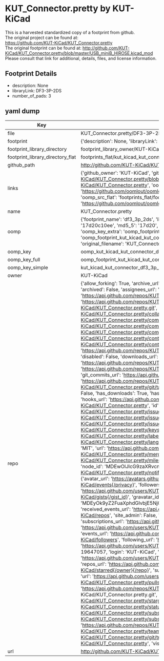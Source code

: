 # KUT_Connector.pretty by KUT-KiCad  
This is a harvested standardized copy of a footprint from github.  
The original project can be found at:  
https://github.com/KUT-KiCad/KUT_Connector.pretty  
The original footprint can be found at:
http://github.com/KUT-KiCad/KUT_Connector.pretty/blob/master/USB_miniB_HIROSE.kicad_mod
Please consult that link for additional, details, files, and license information.  
## Footprint Details
* description: None  
* libraryLink: DF3-3P-2DS  
* number_of_pads: 3  
## yaml dump  
| Key | Value |  
| --- | --- |  
| file | KUT_Connector.pretty/DF3-3P-2DS.kicad_mod |  
| footprint | {'description': None, 'libraryLink': 'DF3-3P-2DS', 'number_of_pads': 3} |  
| footprint_library_directory | footprint_library_owner/KUT-KiCad_KUT_Connector.pretty |  
| footprint_library_directory_flat | footprints_flat/kut_kicad_kut_connector_df3_3p_2ds/working |  
| github_path | http://github.com/KUT-KiCad/KUT_Connector.pretty/blob/master/DF3-3P-2DS.kicad_mod |  
| links | {'github_owner': 'KUT-KiCad', 'github_repo_name': 'KUT_Connector.pretty', 'github_src': 'http://github.com/KUT-KiCad/KUT_Connector.pretty/blob/master/USB_miniB_HIROSE.kicad_mod', 'github_src_repo': 'https://github.com/KUT-KiCad/KUT_Connector.pretty', 'oomp_bot': 'footprints/kut_kicad_kut_connector_df3_3p_2ds/working', 'oomp_bot_github': 'https://github.com/oomlout/oomlout_oomp_footprint_bot/tree/main/footprints/kut_kicad_kut_connector_df3_3p_2ds/working', 'oomp_src_flat': 'footprints_flat/footprints_flat/kut_kicad_kut_connector_df3_3p_2ds/working', 'oomp_src_flat_github': 'https://github.com/oomlout/oomlout_oomp_footprint_src/tree/main/footprints_flat/kut_kicad_kut_connector_df3_3p_2ds/working'} |  
| name | KUT_Connector.pretty |  
| oomp | {'footprint_name': 'df3_3p_2ds', 'library_name': 'kut_connector', 'md5': '17d20c10ee2a9030db9ee3ff39e00899', 'md5_10': '17d20c10ee', 'md5_5': '17d20', 'md5_6': '17d20c', 'oomp_key': 'oomp_kut_kicad_kut_connector_df3_3p_2ds', 'oomp_key_extra': 'oomp_footprint_kut_kicad_kut_connector_df3_3p_2ds', 'oomp_key_full': 'oomp_footprint_kut_kicad_kut_connector_df3_3p_2ds_17d20c', 'oomp_key_simple': 'kut_kicad_kut_connector_df3_3p_2ds', 'original_filename': 'KUT_Connector.pretty/DF3-3P-2DS.kicad_mod', 'owner_name': 'kut_kicad'} |  
| oomp_key | oomp_kut_kicad_kut_connector_df3_3p_2ds |  
| oomp_key_full | oomp_footprint_kut_kicad_kut_connector_df3_3p_2ds |  
| oomp_key_simple | kut_kicad_kut_connector_df3_3p_2ds |  
| owner | KUT-KiCad |  
| repo | {'allow_forking': True, 'archive_url': 'https://api.github.com/repos/KUT-KiCad/KUT_Connector.pretty/{archive_format}{/ref}', 'archived': False, 'assignees_url': 'https://api.github.com/repos/KUT-KiCad/KUT_Connector.pretty/assignees{/user}', 'blobs_url': 'https://api.github.com/repos/KUT-KiCad/KUT_Connector.pretty/git/blobs{/sha}', 'branches_url': 'https://api.github.com/repos/KUT-KiCad/KUT_Connector.pretty/branches{/branch}', 'clone_url': 'https://github.com/KUT-KiCad/KUT_Connector.pretty.git', 'collaborators_url': 'https://api.github.com/repos/KUT-KiCad/KUT_Connector.pretty/collaborators{/collaborator}', 'comments_url': 'https://api.github.com/repos/KUT-KiCad/KUT_Connector.pretty/comments{/number}', 'commits_url': 'https://api.github.com/repos/KUT-KiCad/KUT_Connector.pretty/commits{/sha}', 'compare_url': 'https://api.github.com/repos/KUT-KiCad/KUT_Connector.pretty/compare/{base}...{head}', 'contents_url': 'https://api.github.com/repos/KUT-KiCad/KUT_Connector.pretty/contents/{+path}', 'contributors_url': 'https://api.github.com/repos/KUT-KiCad/KUT_Connector.pretty/contributors', 'created_at': '2016-05-29T17:45:13Z', 'default_branch': 'master', 'deployments_url': 'https://api.github.com/repos/KUT-KiCad/KUT_Connector.pretty/deployments', 'description': 'KiCad Connector footprint library', 'disabled': False, 'downloads_url': 'https://api.github.com/repos/KUT-KiCad/KUT_Connector.pretty/downloads', 'events_url': 'https://api.github.com/repos/KUT-KiCad/KUT_Connector.pretty/events', 'fork': False, 'forks': 0, 'forks_count': 0, 'forks_url': 'https://api.github.com/repos/KUT-KiCad/KUT_Connector.pretty/forks', 'full_name': 'KUT-KiCad/KUT_Connector.pretty', 'git_commits_url': 'https://api.github.com/repos/KUT-KiCad/KUT_Connector.pretty/git/commits{/sha}', 'git_refs_url': 'https://api.github.com/repos/KUT-KiCad/KUT_Connector.pretty/git/refs{/sha}', 'git_tags_url': 'https://api.github.com/repos/KUT-KiCad/KUT_Connector.pretty/git/tags{/sha}', 'git_url': 'git://github.com/KUT-KiCad/KUT_Connector.pretty.git', 'has_discussions': False, 'has_downloads': True, 'has_issues': True, 'has_pages': False, 'has_projects': True, 'has_wiki': True, 'homepage': None, 'hooks_url': 'https://api.github.com/repos/KUT-KiCad/KUT_Connector.pretty/hooks', 'html_url': 'https://github.com/KUT-KiCad/KUT_Connector.pretty', 'id': 59956208, 'is_template': False, 'issue_comment_url': 'https://api.github.com/repos/KUT-KiCad/KUT_Connector.pretty/issues/comments{/number}', 'issue_events_url': 'https://api.github.com/repos/KUT-KiCad/KUT_Connector.pretty/issues/events{/number}', 'issues_url': 'https://api.github.com/repos/KUT-KiCad/KUT_Connector.pretty/issues{/number}', 'keys_url': 'https://api.github.com/repos/KUT-KiCad/KUT_Connector.pretty/keys{/key_id}', 'labels_url': 'https://api.github.com/repos/KUT-KiCad/KUT_Connector.pretty/labels{/name}', 'language': None, 'languages_url': 'https://api.github.com/repos/KUT-KiCad/KUT_Connector.pretty/languages', 'license': {'key': 'mit', 'name': 'MIT License', 'node_id': 'MDc6TGljZW5zZTEz', 'spdx_id': 'MIT', 'url': 'https://api.github.com/licenses/mit'}, 'merges_url': 'https://api.github.com/repos/KUT-KiCad/KUT_Connector.pretty/merges', 'milestones_url': 'https://api.github.com/repos/KUT-KiCad/KUT_Connector.pretty/milestones{/number}', 'mirror_url': None, 'name': 'KUT_Connector.pretty', 'network_count': 0, 'node_id': 'MDEwOlJlcG9zaXRvcnk1OTk1NjIwOA==', 'notifications_url': 'https://api.github.com/repos/KUT-KiCad/KUT_Connector.pretty/notifications{?since,all,participating}', 'open_issues': 1, 'open_issues_count': 1, 'organization': {'avatar_url': 'https://avatars.githubusercontent.com/u/19647057?v=4', 'events_url': 'https://api.github.com/users/KUT-KiCad/events{/privacy}', 'followers_url': 'https://api.github.com/users/KUT-KiCad/followers', 'following_url': 'https://api.github.com/users/KUT-KiCad/following{/other_user}', 'gists_url': 'https://api.github.com/users/KUT-KiCad/gists{/gist_id}', 'gravatar_id': '', 'html_url': 'https://github.com/KUT-KiCad', 'id': 19647057, 'login': 'KUT-KiCad', 'node_id': 'MDEyOk9yZ2FuaXphdGlvbjE5NjQ3MDU3', 'organizations_url': 'https://api.github.com/users/KUT-KiCad/orgs', 'received_events_url': 'https://api.github.com/users/KUT-KiCad/received_events', 'repos_url': 'https://api.github.com/users/KUT-KiCad/repos', 'site_admin': False, 'starred_url': 'https://api.github.com/users/KUT-KiCad/starred{/owner}{/repo}', 'subscriptions_url': 'https://api.github.com/users/KUT-KiCad/subscriptions', 'type': 'Organization', 'url': 'https://api.github.com/users/KUT-KiCad'}, 'owner': {'avatar_url': 'https://avatars.githubusercontent.com/u/19647057?v=4', 'events_url': 'https://api.github.com/users/KUT-KiCad/events{/privacy}', 'followers_url': 'https://api.github.com/users/KUT-KiCad/followers', 'following_url': 'https://api.github.com/users/KUT-KiCad/following{/other_user}', 'gists_url': 'https://api.github.com/users/KUT-KiCad/gists{/gist_id}', 'gravatar_id': '', 'html_url': 'https://github.com/KUT-KiCad', 'id': 19647057, 'login': 'KUT-KiCad', 'node_id': 'MDEyOk9yZ2FuaXphdGlvbjE5NjQ3MDU3', 'organizations_url': 'https://api.github.com/users/KUT-KiCad/orgs', 'received_events_url': 'https://api.github.com/users/KUT-KiCad/received_events', 'repos_url': 'https://api.github.com/users/KUT-KiCad/repos', 'site_admin': False, 'starred_url': 'https://api.github.com/users/KUT-KiCad/starred{/owner}{/repo}', 'subscriptions_url': 'https://api.github.com/users/KUT-KiCad/subscriptions', 'type': 'Organization', 'url': 'https://api.github.com/users/KUT-KiCad'}, 'private': False, 'pulls_url': 'https://api.github.com/repos/KUT-KiCad/KUT_Connector.pretty/pulls{/number}', 'pushed_at': '2019-04-25T10:09:45Z', 'releases_url': 'https://api.github.com/repos/KUT-KiCad/KUT_Connector.pretty/releases{/id}', 'size': 29, 'ssh_url': 'git@github.com:KUT-KiCad/KUT_Connector.pretty.git', 'stargazers_count': 1, 'stargazers_url': 'https://api.github.com/repos/KUT-KiCad/KUT_Connector.pretty/stargazers', 'statuses_url': 'https://api.github.com/repos/KUT-KiCad/KUT_Connector.pretty/statuses/{sha}', 'subscribers_count': 8, 'subscribers_url': 'https://api.github.com/repos/KUT-KiCad/KUT_Connector.pretty/subscribers', 'subscription_url': 'https://api.github.com/repos/KUT-KiCad/KUT_Connector.pretty/subscription', 'svn_url': 'https://github.com/KUT-KiCad/KUT_Connector.pretty', 'tags_url': 'https://api.github.com/repos/KUT-KiCad/KUT_Connector.pretty/tags', 'teams_url': 'https://api.github.com/repos/KUT-KiCad/KUT_Connector.pretty/teams', 'temp_clone_token': None, 'topics': [], 'trees_url': 'https://api.github.com/repos/KUT-KiCad/KUT_Connector.pretty/git/trees{/sha}', 'updated_at': '2019-04-25T10:09:47Z', 'url': 'https://api.github.com/repos/KUT-KiCad/KUT_Connector.pretty', 'visibility': 'public', 'watchers': 1, 'watchers_count': 1, 'web_commit_signoff_required': False} |  
| url | http://github.com/KUT-KiCad/KUT_Connector.pretty |  

